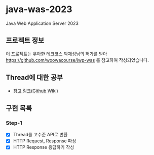 # java-was-2023

Java Web Application Server 2023

## 프로젝트 정보 

이 프로젝트는 우아한 테크코스 박재성님의 허가를 받아 https://github.com/woowacourse/jwp-was 
를 참고하여 작성되었습니다.

## Thread에 대한 공부
- [참고 링크(Github Wiki)](https://github.com/kwYoohae/be-was/wiki/Thread) 

## 구현 목록
### Step-1 
- [X] Thread를 고수준 API로 변환
- [X] HTTP Request, Response 파싱
- [X] HTTP Response 응답하기 작성
